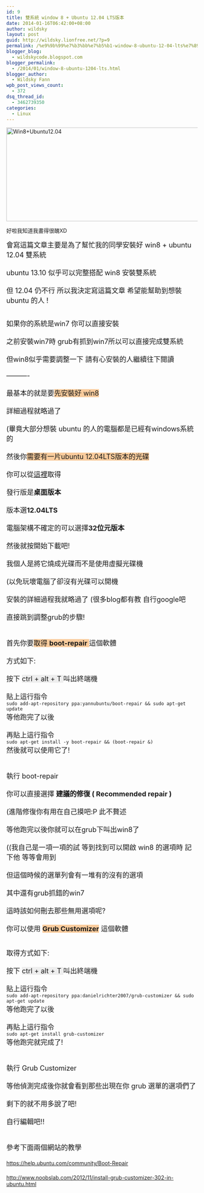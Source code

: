 ```yaml
---
id: 9
title: 雙系統 window 8 + Ubuntu 12.04 LTS版本
date: 2014-01-16T06:42:00+08:00
author: wildsky
layout: post
guid: http://wildsky.lionfree.net/?p=9
permalink: /%e9%9b%99%e7%b3%bb%e7%b5%b1-window-8-ubuntu-12-04-lts%e7%89%88%e6%9c%ac/
blogger_blog:
  - wildskycode.blogspot.com
blogger_permalink:
  - /2014/01/window-8-ubuntu-1204-lts.html
blogger_author:
  - Wildsky Fann
wpb_post_views_count:
  - 372
dsq_thread_id:
  - 3462739350
categories:
  - Linux
---
```

<div class="pf-content">
  <p>
    <a title="Flickr 上 kevin_boy3110 的 Win8+Ubuntu12.04" href="https://www.flickr.com/photos/71353772@N04/14020836235/"><img src="https://farm3.staticflickr.com/2908/14020836235_daa6aab161.jpg" alt="Win8+Ubuntu12.04" width="807" height="247" /></a>
  </p>

  <p>
    好啦我知道我畫得很醜XD
  </p>

  <p>
    <span style="font-size: large;">會寫這篇文章主要是為了幫忙我的同學安裝好 win8 + ubuntu 12.04 雙系統</span><br /> <span style="font-size: large;"><br /> </span><span style="font-size: large;">ubuntu 13.10 似乎可以完整搭配 win8 安裝雙系統</span><br /> <span style="font-size: large;"><br /> </span><span style="font-size: large;">但 12.04 仍不行 所以我決定寫這篇文章 希望能幫助到想裝 ubuntu 的人 !</span><!--more MORE...-->
  </p>

  <p>
    <span style="font-size: large;"><br /> </span><span style="font-size: large;">如果你的系統是win7 你可以直接安裝</span><br /> <span style="font-size: large;"><br /> </span><span style="font-size: large;">之前安裝win7時 grub有抓到win7所以可以直接完成雙系統</span><br /> <span style="font-size: large;"><br /> </span><span style="font-size: large;">但win8似乎需要調整一下 請有心安裝的人繼續往下閱讀</span><br /> <span style="font-size: large;"><br /> </span><span style="font-size: large;">&#8212;&#8212;&#8212;-</span><br /> <span style="font-size: large;"><br /> </span><span style="font-size: large;">最基本的就是要<span style="background-color: #f9cb9c;">先安裝好 win8</span></span><br /> <span style="font-size: large;"><br /> </span><span style="font-size: large;">詳細過程就略過了</span><br /> <span style="font-size: large;"><br /> </span><span style="font-size: large;">(畢竟大部分想裝 ubuntu 的人的電腦都是已經有windows系統的 </span><br /> <span style="font-size: large;"><br /> </span><span style="font-size: large;">然後你<span style="background-color: #f9cb9c;">需要有一片ubuntu 12.04LTS版本的光碟</span></span><br /> <span style="font-size: large;"><br /> </span><span style="font-size: large;">你可以從<a href="http://www.ubuntu-tw.org/modules/tinyd0/" target="_blank">這裡</a>取得</span><br /> <span style="font-size: large;"><br /> </span><span style="font-size: large;">發行版是<b>桌面版本</b></span><br /> <span style="font-size: large;"><br /> </span><span style="font-size: large;">版本選<b>12.04LTS </b></span><br /> <span style="font-size: large;"><br /> </span><span style="font-size: large;">電腦架構不確定的可以選擇<b>32位元版本</b></span><br /> <span style="font-size: large;"><br /> </span><span style="font-size: large;">然後就按開始下載吧!</span><br /> <span style="font-size: large;"><br /> </span><span style="font-size: large;">我個人是將它燒成光碟而不是使用虛擬光碟機</span><br /> <span style="font-size: large;"><br /> </span><span style="font-size: large;">(以免玩壞電腦了卻沒有光碟可以開機</span><br /> <span style="font-size: large;"><br /> </span><span style="font-size: large;">安裝的詳細過程我就略過了 (很多blog都有教 自行google吧</span><br /> <span style="font-size: large;"><br /> </span><span style="font-size: large;">直接跳到調整grub的步驟!</span><br /> <span style="font-size: large;"><br /> </span><span style="font-size: large;"><br /> </span><span style="font-size: large;">首先你要<span style="background-color: #f9cb9c;">取得 <b>boot-repair</b> </span>這個軟體</span><br /> <span style="font-size: large;"><br /> </span><span style="font-size: large;">方式如下:</span><br /> <span style="font-size: large;"><br /> </span><span style="font-size: large;">按下 <span style="background-color: #eeeeee;">ctrl + alt + T </span>叫出終端機</span><br /> <span style="font-size: large;"><br /> </span><span style="font-size: large;">貼上這行指令</span><br /> <code>sudo add-apt-repository ppa:yannubuntu/boot-repair && sudo apt-get update</code><br /> <span style="font-size: large;">等他跑完了以後</span><br /> <span style="font-size: large;"><br /> </span><span style="font-size: large;">再貼上這行指令</span><br /> <code>sudo apt-get install -y boot-repair && (boot-repair &)</code><br /> <span style="font-size: large;">然後就可以使用它了!</span><br /> <span style="font-size: large;"><br /> </span><span style="font-size: large;"><br /> </span><span style="font-size: large;">執行 boot-repair</span><br /> <span style="font-size: large;"><br /> </span><span style="font-size: large;">你可以直接選擇 <b>建議的修復 ( Recommended repair )</b></span><br /> <span style="font-size: large;"><br /> </span><span style="font-size: large;">(進階修復你有用在自己摸吧:P 此不贅述</span><br /> <span style="font-size: large;"><br /> </span><span style="font-size: large;">等他跑完以後你就可以在grub下叫出win8了</span><br /> <span style="font-size: large;"><br /> </span><span style="font-size: large;">((我自己是一項一項的試 等到找到可以開啟 win8 的選項時 記下他 等等會用到 </span><br /> <span style="font-size: large;"><br /> </span><span style="font-size: large;">但這個時候的選單列會有一堆有的沒有的選項</span><br /> <span style="font-size: large;"><br /> </span><span style="font-size: large;">其中還有grub抓錯的win7</span><br /> <span style="font-size: large;"><br /> </span><span style="font-size: large;">這時該如何刪去那些無用選項呢?</span><br /> <span style="font-size: large;"><br /> </span><span style="font-size: large;">你可以使用<span style="font-weight: normal;"> <span style="background-color: #f9cb9c;"><b>Grub Customizer</b></span> 這個軟體</span></span><br /> <span style="font-size: large; font-weight: normal;"><br /> </span><br /> <span style="font-size: large;">取得方式如下:</span><br /> <span style="font-size: large;"><br /> </span><span style="font-size: large;">按下 <span style="background-color: #eeeeee;">ctrl + alt + T </span>叫出終端機</span><br /> <span style="font-size: large;"><br /> </span><span style="font-size: large;">貼上這行指令</span><br /> <code>sudo add-apt-repository ppa:danielrichter2007/grub-customizer && sudo apt-get update</code><br /> <span style="font-size: large;">等他跑完了以後</span><br /> <span style="font-size: large;"><br /> </span><span style="font-size: large;">再貼上這行指令</span><br /> <code>sudo apt-get install grub-customizer</code><br /> <span style="font-size: large;">等他跑完就完成了!</span><br /> <span style="font-size: large;"><br /> </span><span style="font-size: large;"><br /> </span><span style="font-size: large;">執行 <span style="font-weight: normal;">Grub Customizer</span></span><br /> <span style="font-size: large;"><br /> </span><span style="font-size: large; font-weight: normal;">等他偵測完成後你就會看到那些出現在你 grub 選單的選項們了</span><br /> <span style="font-size: large;"><br /> </span><span style="font-size: large; font-weight: normal;">剩下的就不用多說了吧!</span><br /> <span style="font-size: large;"><br /> </span><span style="font-size: large; font-weight: normal;">自行編輯吧!!</span><br /> <span style="font-size: large;"><br /> </span><span style="font-size: large;"><br /> </span><span style="font-size: large;">參考下面兩個網站的教學</span><br /> <span style="font-size: large;"><br /> </span><a href="https://help.ubuntu.com/community/Boot-Repair" target="_blank">https://help.ubuntu.com/community/Boot-Repair</a><br /> <span style="font-size: large;"><br /> </span><a href="http://www.noobslab.com/2012/11/install-grub-customizer-302-in-ubuntu.html" target="_blank">http://www.noobslab.com/2012/11/install-grub-customizer-302-in-ubuntu.html</a>
  </p>
</div>
